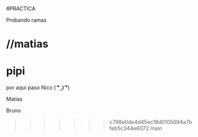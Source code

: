 #PRACTICA

Probando ramas

//matias
=======
pipi
=======
por aqui paso Nico ( ͡° ͜ʖ ͡°)

Matias

Bruno

>>>>>>> c798e0de4d45ec18d0105694a7bfeb5c344e6072
>>>>>>> main
